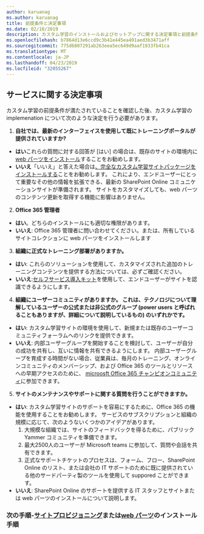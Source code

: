 ```yaml
---
author: karuanag
ms.author: karuanag
title: 前提条件と決定事項
ms.date: 02/10/2019
description: カスタム学習のインストールおよびセットアップに関する決定事項と前提条件に関する情報
ms.openlocfilehash: b7864d13e6ccd9c3b41e445ea491aed3b3471aff
ms.sourcegitcommit: 775d6807291ab263eea5ec649d9aaf1933fb41ca
ms.translationtype: MT
ms.contentlocale: ja-JP
ms.lasthandoff: 04/23/2019
ms.locfileid: "32055267"
---
```

## <a name="service-decisions"></a>サービスに関する決定事項

カスタム学習の前提条件が満たされていることを確認した後、カスタム学習の implemenation について次のような決定を行う必要があります。

1. **自社では、最新のインターフェイスを使用して既にトレーニングポータルが提供されていますか?**

- **はい**これらの質問に対する回答が [はい] の場合は、既存のサイトの環境内に[web パーツをインストール](installwebpart.md)することをお勧めします。
- **いいえ**「いいえ」と答えた場合は[、完全なカスタム学習サイトパッケージをインストールする](installsitepackage.md)ことをお勧めします。  これにより、エンドユーザーにとって重要なその他の情報を拡張できる、最新の SharePoint Online コミュニケーションサイトが準備されます。  サイトをカスタマイズしても、web パーツのコンテンツ更新を取得する機能に影響はありません。 

2. **Office 365 管理者**

- **はい**。どちらのインストールにも適切な権限があります。
- **いいえ**: Office 365 管理者に問い合わせてください。または、所有しているサイトコレクションに web パーツをインストールします

3. **組織に正式なトレーニング部署がありますか。**

- **はい**: これらのソリューションを使用して、カスタマイズされた追加のトレーニングコンテンツを提供する方法については、必ずご確認ください。
- **いいえ**:[セルフサービス導入キット](driveadoption.md)を使用して、エンドユーザーがサイトを認識できるようにします。

4. **組織にユーザーコミュニティがありますか。 これは、テクノロジについて理解しているユーザーの公式または非公式のグループ (power users と呼ばれることもありますが、詳細について説明しているもの) のいずれかです。**

- **はい**: カスタム学習サイトの環境を使用して、新規または既存のユーザーコミュニティフォーラムへのリンクを提供できます。
- **いいえ**: 内部ユーザーグループを開始することを検討して、ユーザーが自分の成功を共有し、互いに情報を共有できるようにします。  内部ユーザーグループを育成する時間がない場合、従業員は、毎月のトレーニング、オンラインコミュニティのメンバーシップ、および Office 365 のツールとリソースへの早期アクセスのために、 [microosft Office 365 チャンピオンコミュニティ](https://aka.ms/O365Champions)に参加できます。

5.  **サイトのメンテナンスやサポートに関する質問を行うことができますか。**

- **はい**: カスタム学習サイトのサポートを容易にするために、Office 365 の機能を使用することをお勧めします。  サービスのサブスクリプションと組織の規模に応じて、次のようないくつかのアイデアがあります。
    1. 大規模な組織では、サイトのフィードバックを得るために、パブリック Yammer コミュニティを準備できます。
    2. 最大2500人のユーザーが Microsoft teams に参加して、質問や会話を共有できます。
    3. 正式なサポートチケットのプロセスは、フォーム、フロー、SharePoint Online のリスト、または会社の IT サポートのために既に提供されている他のサードパーティ製のツールを使用して suppored ことができます。 
- **いいえ**: SharePoint Online のサポートを提供する IT スタッフとサイトまたは web パーツのインストールについて説明します。  

### <a name="next-steps---site-provisioninginstallsitepackagemd-or-webpartinstallwebpartmd-installation-steps"></a>次の手順-[サイトプロビジョニング](installsitepackage.md)または[web パーツ](installwebpart.md)のインストール手順